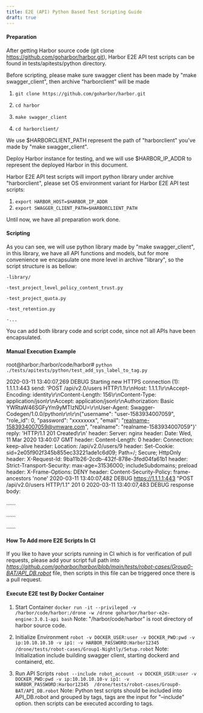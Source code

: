 ```yaml
---
title: E2E (API) Python Based Test Scripting Guide
draft: true
---
```


#### Preparation ####

After getting Harbor source code (git clone https://github.com/goharbor/harbor.git), Harbor E2E API  test scripts  can be found in tests/apitests/python directory.

Before scripting, please make sure swagger client has been made by "make swagger_client", then archive "harborclient" will be made

1. `git clone https://github.com/goharbor/harbor.git`

2. `cd harbor`

3. `make swagger_client`

4. `cd harborclient/`


We use $HARBORCLIENT_PATH represent the path of "harborclient" you've made by "make swagger_client".

Deploy Harbor instance for testing, and we will use $HARBOR_IP_ADDR to represent the deployed Harbor in this document.

Harbor E2E API test scripts will import python library under archive "harborclient", please set OS environment variant for Harbor E2E API test scripts:


1. `export HARBOR_HOST=$HARBOR_IP_ADDR`
2. `export SWAGGER_CLIENT_PATH=$HARBORCLIENT_PATH`

Until now, we have all preparation work done.

#### Scripting ####

As you can see, we will use python library made by "make swagger_client", in this library, we have all API functions and models, but for more convenience we encapsulate one more level in archive "library", so the script structure is as bellow:

	-library/

	-test_project_level_policy_content_trust.py

	-test_project_quota.py

	-test_retention.py

	-...

You can add both library code and script code, since not all APIs have been encapsulated.


#### Manual Execution Example ####

root@harbor:/harbor/code/harbor# `python ./tests/apitests/python/test_add_sys_label_to_tag.py`

2020-03-11 13:40:07,269 DEBUG Starting new HTTPS connection (1): 1.1.1.1:443
send: 'POST /api/v2.0/users HTTP/1.1\r\nHost: 1.1.1.1\r\nAccept-Encoding: identity\r\nContent-Length: 156\r\nContent-Type: application/json\r\nAccept: application/json\r\nAuthorization: Basic YWRtaW46SGFyYm9yMTIzNDU=\r\nUser-Agent: Swagger-Codegen/1.0.0/python\r\n\r\n{"username": "user-1583934007059", "role_id": 0, "password": "xxxxxxxx", "email": "realname-1583934007059@vmware.com", "realname": "realname-1583934007059"}'
reply: 'HTTP/1.1 201 Created\r\n'
header: Server: nginx
header: Date: Wed, 11 Mar 2020 13:40:07 GMT
header: Content-Length: 0
header: Connection: keep-alive
header: Location: /api/v2.0/users/9
header: Set-Cookie: sid=2e05f902f345b855ec33221ade1c6d09; Path=/; Secure; HttpOnly
header: X-Request-Id: 9ba11b26-2cdb-432f-878e-3fed04fa61b1
header: Strict-Transport-Security: max-age=31536000; includeSubdomains; preload
header: X-Frame-Options: DENY
header: Content-Security-Policy: frame-ancestors 'none'
2020-03-11 13:40:07,482 DEBUG https://1.1.1.1:443 "POST /api/v2.0/users HTTP/1.1" 201 0
2020-03-11 13:40:07,483 DEBUG response body:

......

......

......

#### How To Add more E2E Scripts In CI ####

If you like to have your scripts running in CI which is for verification of pull requests, please add your script full path into *https://github.com/goharbor/harbor/blob/main/tests/robot-cases/Group0-BAT/API_DB.robot* file, then scripts in this file can be triggered once there is a pull request.



#### Execute E2E test By Docker Container ####

1. Start Container
    `docker run -it --privileged -v /harbor/code/harbor:/drone -w /drone goharbor/harbor-e2e-engine:3.0.1-api bash`
	Note: "/harbor/code/harbor" is root directory of harbor source code.

2. Initialize Environment
    `robot -v DOCKER_USER:user -v DOCKER_PWD:pwd -v ip:10.10.10.10 -v ip1: -v HARBOR_PASSWORD:Harbor12345 /drone/tests/robot-cases/Group1-Nightly/Setup.robot`
	Note: Initialization include building swagger client, starting dockerd and containerd, etc.

3. Run API Scripts
    `robot --include robot_account -v DOCKER_USER:user -v DOCKER_PWD:pwd -v ip:10.10.10.10-v ip1: -v HARBOR_PASSWORD:Harbor12345  /drone/tests/robot-cases/Group0-BAT/API_DB.robot`
	Note: Python test scripts should be included into API_DB.robot and grouped by tags, tags are the input for "–include" option. then scripts can be executed according to tags.

